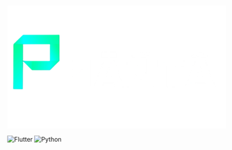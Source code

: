 [![Header](https://github.com/ph2n1a/ph2n1a/blob/main/assets/banner.png)](https://t.me/ph2n1a)


![Flutter](https://img.shields.io/badge/-Flutter-00FFCB?style=for-the-badge&logo=flutter&logoColor=FFFFFF)
![Python](https://img.shields.io/badge/-Python-00FFCB?style=for-the-badge&logo=Python&logoColor=FFFFFF)